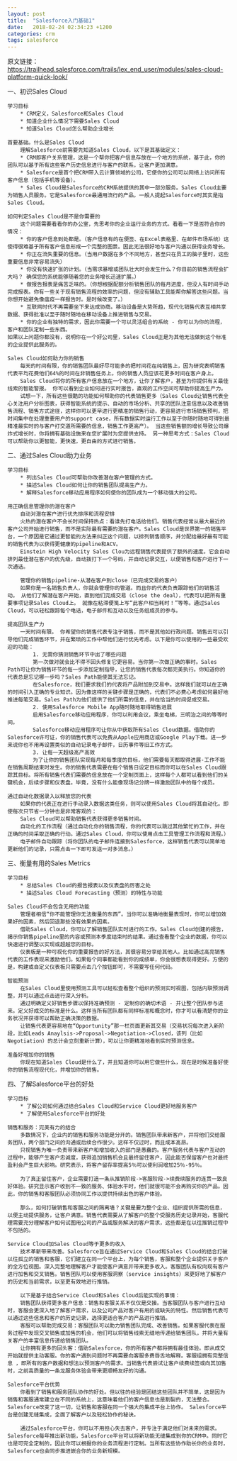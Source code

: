 ```yaml
---
layout: post
title:  "Salesforce入门基础1"
date:   2018-02-24 02:34:23 +1200
categories: crm
tags: salesforce
---
```

原文链接：https://trailhead.salesforce.com/trails/lex_end_user/modules/sales-cloud-platform-quick-look/

一、初识Sales Cloud

    学习目标
        * CRM定义，Salesforce和Sales Cloud
        * 知道企业什么情况下需要Sales Cloud
        * 知道Sales Cloud怎么帮助企业增长

    首要基础。什么是Sales Cloud
        理解Salesforce前需要先知道Sales Cloud，以下是其基础定义：
        * CRM即客户关系管理，这是一个帮你把客户信息存放在一个地方的系统，基于此，你的团队可以基于所有这些客户历史信息进行与客户的联系，让客户更加满意。
        * Salesforce是首个把CRM带入云计算领域的公司，它使你的公司可以网络上访问所有客户信息（包括手机等设备）。
        * Sales Cloud是Salesforce的CRM系统提供的其中一部分服务。Sales Cloud主要为销售人员服务。它是Salesforce最通用流行的产品，一般人提起Salesforce时其实是指Sales Cloud。

    如何判定Sales Cloud是不是你需要的
        这个问题需要看看你的办公室，先思考你的企业运行业务的方式。看看一下是否符合你的情况：
        * 你的客户信息到处都是。（客户信息有的在便签、在Excel表格里、在邮件市场系统）这使得很难基于所有客户信息形成一个完整的图景。因此无法很好地与客户沟通以获得业务增长。
        * 你正在流失重要的信息。（当用户数据在多个不同地方，甚至只在员工的脑子里时，这些重要信息非常容易流失）
        * 你没有快速扩张的计划。（当需求暴增或团队壮大时会发生什么？你目前的销售流程会扩大吗？ 确保您的系统能够随着您的业务增长迅速扩展。）
        * 做报告报表是痛苦乏味的。（你想根据配额分析销售团队的每月进度，但没人有时间手动完成报表。你有一些关于现有销售流程的效率的问题，但没有辅助工具能帮你解答这些问题。当你想开始避免像瘟疫一样报告时。是时候改变了。）
        * 互联网时代不再需要坐下来达成协商。移动设备是大势所趋，现代化销售代表互相共享数据、获得批准以至于随时随地在移动设备上推进销售与交易。
        * 你的企业有独特的需求，因此你需要一个可以灵活组合的系统 - 你可以为你的流程，客户和团队定制一些东西。
    如果以上问题你都没有，说明你在一个好公司里，Sales Cloud正是为其他无法做到这个标准的企业提供此服务的。

    Sales Cloud如何助力你的销售
        每天的时间有限，你的销售团队最好尽可能多的把时间花在纯销售上，因为研究表明销售代表平均花费他们64%的时间在非销售任务上。你的销售人员应该花更多时间在客户身上。
        Sales Cloud将你的所有客户信息放在一个地方，让你了解客户，甚至为你提供有关最佳线索的智能警报。 你可以看到企业如何进行实时报告，直观的工作空间可帮助你提高生产力。
        试想一下，所有这些很酷的功能如何帮助你的代表销售更多（Sales Cloud让销售代表全心关注用户分析图表，获得智能系统的提示、自动的市场分析、共享的团队注意信息以及改善销售流程、销售方式途径，这样你可以更早进行更精准的销售行动，更容易进行市场销售预判，把时间集中在处理重要用户的support case，所有数据实时运行工作以至于你随时随地可得到最精准最实时的与客户打交道所需要的信息，销售工作更高产）。 当这些销售额的增长导致公司爆炸式增长时，你将拥有基础设施来在您扩展时为您提供支持。 另一种思考方式：Sales Cloud可以帮助你以更智能，更快速，更自由的方式进行销售。


二、通过Sales Cloud助力业务

    学习目标
        * 列出Sales Cloud可帮助你改善潜在客户管理的方式。
        * 描述Sales Cloud如何让你的销售团队提高生产力。
        * 解释Salesforce移动应用程序如何使你的团队成为一个移动强大的公司。

    用正确信息管理你的潜在客户
        自动对潜在客户进行优先排序和流程安排
        火热的潜在客户不会长时间保持热点：看谁先打电话给他们。销售代表经常从最大最近的客户公司开始进行销售，而不是实际最有需要的潜在客户。Sales Cloud是世界第一的销售平台，一个原因是它通过更智能的方法来纠正这个问题，以排列销售顺序，并分配给最好最有可能的销售代表为以获得更健康的pipeline和ACV。
        Einstein High Velocity Sales Clou为远程销售代表提供了额外的速度。它会自动排列最佳潜在客户的优先级，自动拨打下一个号码，并自动记录交互，以便销售和客户进行下一次通话。

        管理你的销售pipeline-从潜在客户到close（已完成交易的客户）
        如果你是一名销售负责人，你就会管理你的管道。而且你的代表负责跟踪他们的销售活动。 从他们了解潜在客户开始，直到他们完成交易（close the deal），代表可以把所有重要事项记录Sales Cloud上。 就像在粘滞便笺上写“此客户相当耗时！”等等。通过Sales Cloud，可以轻松跟踪每个电话，电子邮件和互动以及任务组成员的参与。
    
    提高团队生产力
        一天时间有限。 你希望你的销售代表专注于销售，而不是其他如行政问题。销售云可以引导他们完成销售环节，并在繁琐的工作中帮他们进行优先考虑。以下是你可以使用的一些最受欢迎的功能：
            1. 无需你猜测销售环节中出了哪些问题
            第一次做对就会比不得不回头修复它更容易。当你第一次做正确的事时。Sales Path可让你为销售环节的每一步添加定制指导，让您的销售代表每次都完美执行。你知道你的代表总是忘记哪一步吗？Sales Path能使其无法忘记。
            在Salesforce，我们要求我们的代表将产品附加到交易中。这样我们就可以在正确的时间引入正确的专业知识。因为像这样的关键步骤是正确的，代表们不必费心考虑如何最好地推进每笔交易。Sales Path为他们提供了他们所需的信息，并在恰当的时间促成交易。
            2. 使用Salesforce Mobile App随时随地取得销售进展
            启用Salesforce移动应用程序，你可以利用会议，乘坐电梯，三明治之间的等等时间。
            Salesforce移动应用程序可让你从中获取所有Sales Cloud数据。借助你的Salesforce许可证，你的销售代表可以免费从Apple应用商店或Google Play下载。进一步来说你也不用再设置类似的自动记录电子邮件，日历事件等旧工作方式。
            3. 让每一天超级高产高效
            为了让你的销售团队实现每月和每季度的目标，他们需要每天都取得进展-工作不能在销售周期结束时发生。你的销售代表需要在每个销售日设定目标而你可以在Sales Cloud跟踪其目标。将所有销售代表们需要的信息放在一个定制页面上，这样每个人都可以看到他们的关键机会，后续步骤和仪表盘。毕竟，没有什么能像现场记分牌一样激励团队中的每个成员。

    通过自动化数据录入以释放您的代表
        如果你的代表正在进行手动录入数据这类任务，则可以使用Sales Cloud将其自动化。即使每次只节省一分钟也是非常客观的：
        Sales Cloud可以帮助销售代表获得更多销售时间。
        自动化的工作流程（通过自动化你的销售流程，你的代表可以跳过其他繁忙的工作，并在正确的时间采取正确的行动。通过Sales Cloud，你可以使用点击工具管理工作流程和流程。）
        电子邮件自动跟踪（将你团队的电子邮件连接到Salesforce，这样销售代表可以简单地更新他们的记录，只需点击一下即可发送一对多消息。）

三、衡量有用的Sales Metrics

    学习目标
        * 总结Sales Cloud的报告报表以及仪表盘的厉害之处
        * 描述Sales Cloud Forecasting（预测）的特性与功能

    Sales Cloud不会包含无用的功能
        管理者相信“你不能管理你无法衡量的东西”。当你可以准确地衡量表现时，你可以增加效果好的因素，然后回退那些没有效果的因素。
        借助Sales Cloud，你可以了解销售团队实时进行的工作。Sales Cloud创建的报告，揭示你销售pipeline里的内容或预测本季度结束时的结果。通过查看整个企业的数据，你可以快速进行调整以实现或超越您的目标。
        仪表板是一种可视化你的重要报告的好方法，其很容易分享给其他人。比如通过高亮销售代表的工作表现来激励他们。如果每个同事都能看到你的成绩单，你会很想表现得更好。方便的是，构建或自定义仪表板只需要点击几个按钮即可，不需要写任何代码。

    智能预测
        在Sales Cloud里使用预测工具可以轻松查看整个组织的预测实时视图，包括内联预测调整，并可以通过点击进行深入分析。
        通过明确定义好销售步骤以保持准确预测 - 定制你的确切术语 - 并让整个团队参与进来。定义好成交的标准是什么。这样当所有团队都有同样标准和概念时，你才可以看清楚你的业务状况并获得可以帮助正确决策的数据。
        让销售代表更容易地在“Opportunity”那一栏页面更新其交易（交易状况每次进入新阶段，比如Leads Anaylsis->Proposal->Negotiation->Closed，该列（比如Negotiation）的总计会立刻重新计算），可以让你更精准地看到实时预测信息。
        
    准备好增加你的销售
        你现在知道Sales Cloud是什么了，并且知道你可以用它做些什么，现在是时候准备好使你的销售流程现代化，并增加你的销售。

四、了解Salesforce平台的好处

    学习目标
        * 了解公司如何通过结合Sales Cloud和Service Cloud更好地服务客户
        * 了解使用Salesforce平台的好处

    销售和服务：完美有力的结合
        多数情况下，企业内的销售和服务功能是分开的。销售团队带来新客户，并将他们交给服务团队，两个部门之间的沟通或后续合作很少。这样不仅过时，而且成本高昂。
        只视销售为唯一负责带来新客户和增加收入的部门是愚蠢的。客户服务代表与客户互动的过程中，能够产生客户忠诚度，获得追加销售机会且最终留住客户，因此能否保留客户也对最终盈利会产生巨大影响。研究表示，将客户留存率提高5％可以使利润增加25％-95％。

        为了真正留住客户，企业需要打造一条从推销阶段->客服阶段->续费续服务的连贯一致良好体验。研究显示客户收到不一致的服务、体验水平时，他们就很可能不会再购买你的产品。因此，你的销售和客服团队必须协同工作以提供持续出色的客户体验。

        那么，如何打破销售和客服之间的隔离墙？关键是要为整个企业、组织提供所需的信息，以便主动提供服务，让客户满意。销售代表需要从了解客户的整个受服务历史记录开始，客服代理需要充分理解客户如何试图用公司的产品或服务解决的客户需求，这些都是在以往推销过程中不包括的。

    Service Cloud加Sales Cloud等于更多的收入
        技术革新带来改善。Salesforce旨在通过Service Cloud和Sales Cloud的结合打破以往孤立的销售和客服，它们建立在同一个平台上，为每个销售，客服和整个企业提供关于客户的全方位视图。深入完整地理解客户才能使客户满意并带来更多收入。客服团队有权向现有客户进行加售和交叉销售。销售团队可以使用客服洞察（service insights）来更好地了解客户的历史和当前需求，以至更有效地进行推销。

        以下是基于结合Service Cloud和Sales Cloud后能实现的事情：
        销售团队获得更多客户信息：销售和客服关系不仅仅是交接。当客服团队与客户进行互动时，客服会更深入地了解客户需求，以及公司产品对客户有用的或缺失的特性。然后销售代表可以通过这些信息和客户的历史记录，选择更适合客户的产品进行推销。
        客服可以帮助完成交易：客服团队可以助力销售团队完成、改善销售。如果客服代表在服务过程中发现交叉销售或加售的机会，他们可以将销售线索无缝地传递给销售团队，并将大量有关客户的丰富信息传递给销售团队。
        让你拥有更多的回头客：借助Salesforce，你的所有客户都将拥有最佳体验。即从成交开始就提供主动客服。你的客户遇到问题时不再需要向客服多费唇舌地解释。客服组拥有完整信息 ，即所有的客户数据和想法以预测客户的需求。当销售代表尝试让客户续费续签或向其加售时，之前高质量的一条龙服务体验会带来更顺畅友好的沟通。

    Salesforce平台优势
        你看到了销售和服务团队协作的好处。但以往的经验是团结这些团队并不简单，这是因为销售和客服通常建立在不同的系统上，这意味着他们的客户信息也是割裂的，无法整合。Salesforce改变了这一切，让销售和客服在同一个强大的集成平台上协作。 Salesforce平台是创建无缝集成，全面了解客户以及轻松协作的秘诀。

        通过Salesforce平台，你可以不用担心失去客户，并专注于满足他们对未来的需求。Salesforce每年推出新功能，Salesforce平台可以将新功能无缝集成到你的CRM中。同时它也是可完全定制的，因此你可以根据你的业务流程进行定制。当所有这些协作助长你的业务时，Salesforce也会同步推进嵌合你的业务新规模。
